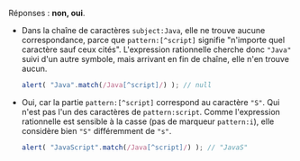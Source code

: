 Réponses : **non, oui**.

- Dans la chaîne de caractères `subject:Java`, elle ne trouve aucune correspondance, parce que `pattern:[^script]` signifie "n'importe quel caractère sauf ceux cités". L'expression rationnelle cherche donc `"Java"` suivi d'un autre symbole, mais arrivant en fin de chaîne, elle n'en trouve aucun.

    ```js run
    alert( "Java".match(/Java[^script]/) ); // null
    ```
- Oui, car la partie `pattern:[^script]` correspond au caractère `"S"`. Qui n'est pas l'un des caractères de  `pattern:script`. Comme l'expression rationnelle est sensible à la casse (pas de marqueur `pattern:i`), elle considère bien `"S"` différemment de `"s"`.

    ```js run
    alert( "JavaScript".match(/Java[^script]/) ); // "JavaS"
    ```
